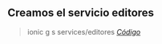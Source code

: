 ## Creamos el servicio editores

> ionic g s services/editores *[Código][1]*


[1]: https://github.com/morgadodesarrollador/IAW/blob/master/Ionic/apiLibreria/src/app/services/editores.service.ts

